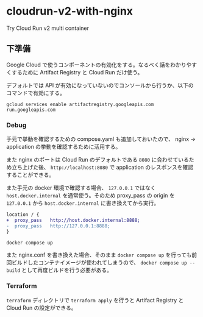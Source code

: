 # cloudrun-v2-with-nginx

Try Cloud Run v2 multi container

## 下準備

Google Cloud で使うコンポーネントの有効化をする。なるべく話をわかりやすくするために Artifact Registry と Cloud Run だけ使う。

デフォルトでは API が有効になっていないのでコンソールから行うか、以下のコマンドで有効にする。

```shell
gcloud services enable artifactregistry.googleapis.com run.googleapis.com
```

### Debug

手元で挙動を確認するための compose.yaml も追加しておいたので、 nginx -> application の挙動を確認するために活用する。

また nginx のポートは Cloud Run のデフォルトである `8080` に合わせているため立ち上げた後、 `http://localhost:8080` で application のレスポンスを確認することができる。

また手元の docker 環境で確認する場合、 `127.0.0.1` ではなく `host.docker.internal` を通常使う。そのため proxy_pass の origin を `127.0.0.1` から `host.docker.internal` に書き換えてから実行。

```diff
location / {
+  proxy_pass   http://host.docker.internal:8888;
-  proxy_pass   http://127.0.0.1:8888;
}
```

```shell
docker compose up
```

また nginx.conf を書き換えた場合、そのまま `docker compose up` を行っても前回ビルドしたコンテナイメージが使われてしまうので、 `docker compose up --build` として再度ビルドを行う必要がある。

### Terraform

`terraform` ディレクトリで `terraform apply` を行うと Artifact Registry と Cloud Run の設定ができる。
